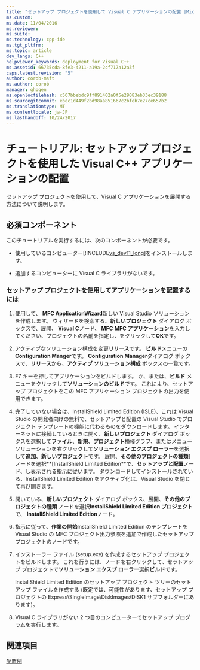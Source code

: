 ```yaml
---
title: "セットアップ プロジェクトを使用して Visual C アプリケーションの配置 |Microsoft ドキュメント"
ms.custom: 
ms.date: 11/04/2016
ms.reviewer: 
ms.suite: 
ms.technology: cpp-ide
ms.tgt_pltfrm: 
ms.topic: article
dev_langs: C++
helpviewer_keywords: deployment for Visual C++
ms.assetid: 66735cda-8fe3-4211-a19a-2cf717a12a3f
caps.latest.revision: "5"
author: corob-msft
ms.author: corob
manager: ghogen
ms.openlocfilehash: c567bbebdc9ff891402a0f5e29083eb33ec39188
ms.sourcegitcommit: ebec1d449f2bd98aa851667c2bfeb7e27ce657b2
ms.translationtype: MT
ms.contentlocale: ja-JP
ms.lasthandoff: 10/24/2017
---
```

# <a name="walkthrough-deploying-a-visual-c-application-by-using-a-setup-project"></a>チュートリアル: セットアップ プロジェクトを使用した Visual C++ アプリケーションの配置
セットアップ プロジェクトを使用して、Visual C アプリケーションを展開する方法について説明します。  
  
## <a name="prerequisites"></a>必須コンポーネント  
 このチュートリアルを実行するには、次のコンポーネントが必要です。  
  
-   使用しているコンピューター[!INCLUDE[vs_dev11_long](../build/includes/vs_dev11_long_md.md)]をインストールします。  
  
-   追加するコンピューターに Visual C ライブラリがないです。  
  
### <a name="to-deploy-an-application-by-using-a-setup-project"></a>セットアップ プロジェクトを使用してアプリケーションを配置するには  
  
1.  使用して、 **MFC ApplicationWizard**新しい Visual Studio ソリューションを作成します。 ウィザードを検索する、**新しいプロジェクト** ダイアログ ボックスで、展開、 **Visual C**ノード、 **MFC** **MFC アプリケーション**を入力してください、プロジェクトの名前を指定し、をクリックして**OK**です。  
  
2.  アクティブなソリューション構成を変更**リリース**です。 **ビルド**メニューの  **Configuration Manger**です。 **Configuration Manager**ダイアログ ボックスで、**リリース**から、**アクティブ ソリューション構成** ボックスの一覧です。  
  
3.  F7 キーを押してアプリケーションをビルドします。 か、または、**ビルド** メニューをクリックして**ソリューションのビルド**です。 これにより、セットアップ プロジェクトをこの MFC アプリケーション プロジェクトの出力を使用できます。  
  
4.  完了していない場合は、InstallShield Limited Edition (ISLE)、これは Visual Studio の開発者向けの無料で、セットアップと配置の Visual Studio でプロジェクト テンプレートの機能に代わるものをダウンロードします。 インターネットに接続しているときに開く、**新しいプロジェクト** ダイアログ ボックスを選択して**ファイル**、**新規**、**プロジェクト**横棒グラフ、またはメニューソリューションを右クリックして**ソリューション エクスプ ローラー**を選択して**追加**、**新しいプロジェクト**です。 展開、**その他のプロジェクトの種類**] ノードを選択**[InstallShield Limited Edition**で、**セットアップと配置**ノード、し表示される指示に従います。 ダウンロードしてインストールされている、InstallShield Limited Edition をアクティブ化は、Visual Studio を閉じて再び開きます。  
  
5.  開いている、**新しいプロジェクト** ダイアログ ボックス、展開、**その他のプロジェクトの種類** ノードを選択**InstallShield Limited Edition プロジェクト**で、 **InstallShield Limited Edition**ノード。  
  
6.  指示に従って、**作業の開始**InstallShield Limited Edition のテンプレートを Visual Studio の MFC プロジェクト出力参照を追加で作成したセットアップ プロジェクトのノードです。  
  
7.  インストーラー ファイル (setup.exe) を作成するセットアップ プロジェクトをビルドします。 これを行うには、ノードを右クリックして、セットアップ プロジェクトで**ソリューション エクスプ ローラー**選択**ビルド**です。  
  
     InstallShield Limited Edition のセットアップ プロジェクト ツリーのセットアップ ファイルを作成する (既定では、可能性があります、セットアップ プロジェクトの Express\SingleImage\DiskImages\DISK1 サブフォルダーにあります)。  
  
8.  Visual C ライブラリがない 2 つ目のコンピューターでセットアップ プログラムを実行します。  
  
## <a name="see-also"></a>関連項目  
 [配置例](../ide/deployment-examples.md)